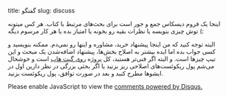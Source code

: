 title: گفتگو
slug: discuss

اینجا یک فروم دیسکاس جمع و جور است برای بحث‌های مرتبط با کتاب. هر کس میتونه توش چیزی بنویسه یا نظرات بقیه رو بخونه یا امتیاز بده یا هر کار مرسوم دیگه (:

البته توجه کنید که من اینجا پیشنهاد خرید، مشاوره و اینها رو نمی‌دم. ممکنه بنویسید و کسی جواب بده اما ایده بیشتر به اصلاح بخش‌ها، پیشنهاد اضافه‌شدن یک مبحث و این تیپ چیزها است. و البته اگر فنی‌تر هستید، کل پروژه
                    <a href="https://github.com/jadijadi/bikezenbook">روی گیت هاب</a> 
است و خوشحال می‌شم پول ریکوئست‌های اصلاحی ریز بزنید یا اگر بحثی بزرگی در نظر دارین اول در ایشوها مطرح کنید و بعد در صورت توافق، پول ریکوئست بزنید.

<div id="disqus_thread"></div>
<script>
/**
*  RECOMMENDED CONFIGURATION VARIABLES: EDIT AND UNCOMMENT THE SECTION BELOW TO INSERT DYNAMIC VALUES FROM YOUR PLATFORM OR CMS.
*  LEARN WHY DEFINING THESE VARIABLES IS IMPORTANT: https://disqus.com/admin/universalcode/#configuration-variables*/
/*
var disqus_config = function () {
this.page.url = PAGE_URL;  // Replace PAGE_URL with your page's canonical URL variable
this.page.identifier = PAGE_IDENTIFIER; // Replace PAGE_IDENTIFIER with your page's unique identifier variable
};
*/
(function() { // DON'T EDIT BELOW THIS LINE
var d = document, s = d.createElement('script');
s.src = 'https://bikezen.disqus.com/embed.js';
s.setAttribute('data-timestamp', +new Date());
(d.head || d.body).appendChild(s);
})();
</script>
<noscript>Please enable JavaScript to view the <a href="https://disqus.com/?ref_noscript">comments powered by Disqus.</a></noscript>
                            
